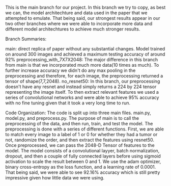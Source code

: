 This is the main branch for our project. In this branch we try to copy, as best we can, the model architechture and data used in the paper that we attempted to emulate. That being said, our strongest results appear in our two other branches where we were able to incorporate more data and different model architechtures to achieve much stronger results.

Branch Summaries:

main: direct replica of paper without any substantial changes. Model trained on around 300 images and achieved a maximum testing accuracy of around 92%
preprocessing_with_7X7X2048: The major difference in this branch from main is that we incorporated much more data(10 times as much). To further increase accuracy we didn't do any max pooling in the preprocessing and therefore, for each image, the preprocessing returned a tensor of shape(7,7,2048).
no_resnet50: In this branch, our preprocessing doesn't have any resnet and instead simply returns a 224 by 224 tensor representing the image itself. To then extract relevant features we used a series of convolutional networks and were able to achieve 95% accuracy with no fine tuning given that it took a very long time to run.

Code Organization:
The code is split up into three main files. main.py, model.py, and preprocess.py. The purpose of main is to call the preprocessing of the data, and then run, train, and test the model. The preprocessing is done with a series of different functions. First, we are able to match every image to a label of 1 or 0 for whether they had a tumor or not, randomize the order, and then extract the features using resnet50.
Once preprocessed, we can pass the 2048-D Tensor of features to the model. The model consists of a convolutional layyer, batch normalization, dropout, and then a couple of fully connected layers before using sigmoid activation to scale the result between 0 and 1. We use the adam optimizer, binary cross-entropy as the loss function, and a learning rate of 0.0001. That being said, we were able to see 92.16% accuracy which is still pretty impressive given how little data we were using.
